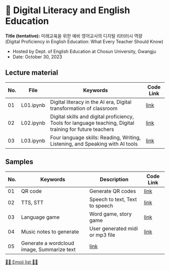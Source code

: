 # 🌱 Digital Literacy and English Education
**Title (tentative):**
미래교육을 위한 예비 영어교사의 디지털 리터러시 역량   
(Digital Proficiency in English Education: What Every Teacher Should Know)


- Hosted by Dept. of English Education at Chosun University, Gwangju
- Date: October 30, 2023

## Lecture material

|No.|File|Keywords|Code Link|
|--|--|--|--|
|01|L01.ipynb|Digital literacy in the AI era, Digital transformation of classroom|[link](https://github.com/MK316/workshops/blob/main/2023CSU/CU_lecture01.ipynb)|
|02|L02.ipynb|Digital skills and digital proficiency, Tools for language teaching, Digital training for future teachers|[link](https://github.com/MK316/workshops/blob/main/2023CSU/CU_lecture02.ipynb)|
|03|L03.ipynb|Four language skills: Reading, Writing, Listening, and Speaking with AI tools|[link](https://github.com/MK316/workshops/blob/main/2023CSU/CU_lecture03.ipynb)|

## Samples

|No.|Keywords|Description|Code Link|
|--|--|--|--|
|01|QR code|Generate QR codes|[link]()|
|02|TTS, STT|Speech to text, Text to speech|[link]()|
|03|Language game|Word game, story game|[link]()|
|04|Music notes to generate|User generated midi or mp3 file|[link](https://github.com/MK316/workshops/blob/main/2023CSU/Melody.ipynb)|
|05|Generate a wordcloud image, Summarize text|[link](https://github.com/MK316/workshops/blob/main/2023CSU/wordcloud_summarize.ipynb)|

[💜💙 Emoji list 💙💜](https://gist.github.com/rxaviers/7360908)


